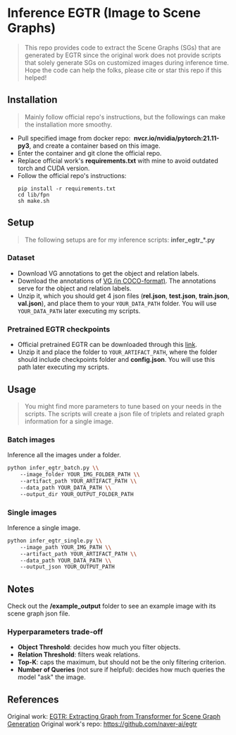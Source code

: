 # Inference EGTR (Image to Scene Graphs)
> This repo provides code to extract the Scene Graphs (SGs) that are generated by EGTR since the original work does not provide scripts that solely generate SGs on customized images during inference time. Hope the code can help the folks, please cite or star this repo if this helped!

## Installation
> Mainly follow official repo's instructions, but the followings can make the installation more smoothy.
- Pull specified image from docker repo:  **nvcr.io/nvidia/pytorch:21.11-py3**, and create a container based on this image. 
- Enter the container and git clone the official repo.
- Replace official work's **requirements.txt** with mine to avoid outdated torch and CUDA version.
- Follow the official repo's instructions:
	```Shell
	pip install -r requirements.txt
	cd lib/fpn
	sh make.sh
	```

## Setup
> The following setups are for my inference scripts: **infer_egtr_\*.py**

### Dataset
 - Download VG annotations to get the object and relation labels.
 - Download the annotations of [VG (in COCO-format)](https://drive.google.com/file/d/1aGwEu392DiECGdvwaYr-LgqGLmWhn8yD/view?usp=sharing). The annotations serve for the object and relation labels.
 - Unzip it, which you should get 4 json files (**rel.json**, **test.json**, **train.json**, **val.json**), and place them to your `YOUR_DATA_PATH` folder. You will use `YOUR_DATA_PATH` later executing my scripts.

### Pretrained EGTR checkpoints
- Official pretrained EGTR can be downloaded through this [link](https://drive.google.com/file/d/18phcRxbrEI7HqIuM2OLAPuwAF5k3pUC2/view?usp=drive_link).
 - Unzip it and place the folder to `YOUR_ARTIFACT_PATH`, where the folder should include checkpoints folder and **config.json**. You will use this path later executing my scripts.

## Usage
> You might find more parameters to tune based on your needs in the scripts. The scripts will create a json file of triplets and related graph information for a single image.

### Batch images
Inference all the images under a folder.

```bash
python infer_egtr_batch.py \\
	--image_folder YOUR_IMG_FOLDER_PATH \\
	--artifact_path YOUR_ARTIFACT_PATH \\
	--data_path YOUR_DATA_PATH \\
	--output_dir YOUR_OUTPUT_FOLDER_PATH
```

### Single images
Inference a single image. 

```bash
python infer_egtr_single.py \\
    --image_path YOUR_IMG_PATH \\
    --artifact_path YOUR_ARTIFACT_PATH \\
    --data_path YOUR_DATA_PATH \\
    --output_json YOUR_OUTPUT_PATH
```

## Notes
Check out the **/example_output** folder to see an example image with its scene graph json file.

### Hyperparameters trade-off
- **Object Threshold**: decides how much you filter objects.
- **Relation Threshold**: filters weak relations.
- **Top-K**: caps the maximum, but should not be the only filtering criterion.
- **Number of Queries** (not sure if helpful): decides how much queries the model "ask" the image.

## References
Original work: [EGTR: Extracting Graph from Transformer for Scene Graph Generation](https://arxiv.org/pdf/2404.02072)
Original work's repo: https://github.com/naver-ai/egtr